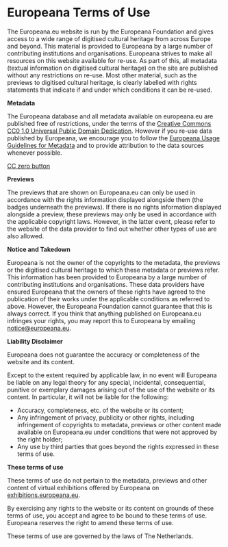 # Europeana Terms of Use

The Europeana.eu website is run by the Europeana Foundation and gives access to a wide range of digitised cultural heritage from across Europe and beyond. This material is provided to Europeana by a large number of contributing institutions and organisations. Europeana strives to make all resources on this website available for re-use. As part of this, all metadata (textual information on digitised cultural heritage) on the site are published without any restrictions on re-use. Most other material, such as the previews to digitised cultural heritage, is clearly labelled with rights statements that indicate if and under which conditions it can be re-used.

**Metadata**

The Europeana database and all metadata available on europeana.eu are published free of restrictions, under the terms of the [Creative Commons CC0 1.0 Universal Public Domain Dedication](http://creativecommons.org/publicdomain/zero/1.0/ "Creative Commons CC0 1.0 Universal Public Domain Dedication information"). However if you re-use data published by Europeana, we encourage you to follow the [Europeana Usage Guidelines for Metadata](http://www.europeana.eu/rights/metadata-usage-guidelines/ "Click here to view the Europeana Usage Guidelines for Metadata") and to provide attribution to the data sources whenever possible.

[CC zero button](http://creativecommons.org/publicdomain/zero/1.0/ "Creative Commons CC0 1.0 Universal Public Domain Dedication information")

**Previews**

The previews that are shown on Europeana.eu can only be used in accordance with the rights information displayed alongside them (the badges underneath the previews). If there is no rights information displayed alongside a preview, these previews may only be used in accordance with the applicable copyright laws. However, in the latter event, please refer to the website of the data provider to find out whether other types of use are also allowed.

**Notice and Takedown**

Europeana is not the owner of the copyrights to the metadata, the previews or the digitised cultural heritage to which these metadata or previews refer. This information has been provided to Europeana by a large number of contributing institutions and organisations. These data providers have ensured Europeana that the owners of these rights have agreed to the publication of their works under the applicable conditions as referred to above. However, the Europeana Foundation cannot guarantee that this is always correct. If you think that anything published on Europeana.eu infringes your rights, you may report this to Europeana by emailing [notice@europeana.eu](mailto:notice@europeana.eu?subject=Reporting%20an%20unlawful%20use%20of%20the%20service).

**Liability Disclaimer**

Europeana does not guarantee the accuracy or completeness of the website and its content.

Except to the extent required by applicable law, in no event will Europeana be liable on any legal theory for any special, incidental, consequential, punitive or exemplary damages arising out of the use of the website or its content. In particular, it will not be liable for the following:

*   Accuracy, completeness, etc. of the website or its content;
*   Any infringement of privacy, publicity or other rights, including infringement of copyrights to metadata, previews or other content made available on Europeana.eu under conditions that were not approved by the right holder;
*   Any use by third parties that goes beyond the rights expressed in these terms of use.

**These terms of use**

These terms of use do not pertain to the metadata, previews and other content of virtual exhibitions offered by Europeana on [exhibitions.europeana.eu](http://exhibitions.europeana.eu "Click here to visit the Europeana Exhibitions").

By exercising any rights to the website or its content on grounds of these terms of use, you accept and agree to be bound to these terms of use. Europeana reserves the right to amend these terms of use.

These terms of use are governed by the laws of The Netherlands.